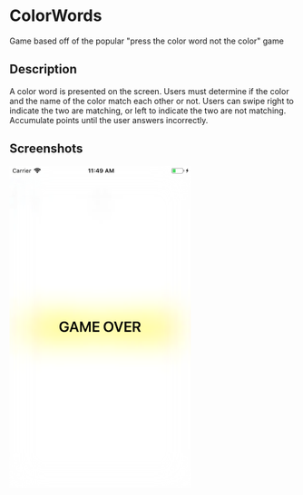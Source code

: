 # ColorWords
Game based off of the popular "press the color word not the color" game

## Description
A color word is presented on the screen. Users must determine if the color and the name of the color match each other or not. 
Users can swipe right to indicate the two are matching, or left to indicate the two are not matching.
Accumulate points until the user answers incorrectly. 

## Screenshots

<img align="left" src="https://github.com/dumlaoj/ColorWords/blob/master/ColorWordsScreenshots/GameOver.png" width="320" height="568">
